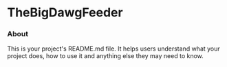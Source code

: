 TheBigDawgFeeder
================

### About

This is your project's README.md file. It helps users understand what your
project does, how to use it and anything else they may need to know.